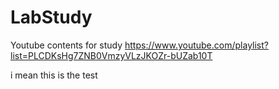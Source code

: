 # LabStudy


Youtube contents for study
https://www.youtube.com/playlist?list=PLCDKsHg7ZNB0VmzyVLzJKOZr-bUZab10T

i mean this is the test



